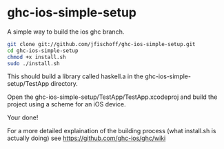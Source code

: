 ghc-ios-simple-setup
====================

A simple way to build the ios ghc branch.

```bash
git clone git://github.com/jfischoff/ghc-ios-simple-setup.git   
cd ghc-ios-simple-setup   
chmod +x install.sh
sudo ./install.sh   
```
This should build a library called haskell.a in the ghc-ios-simple-setup/TestApp directory.   
  
Open the ghc-ios-simple-setup/TestApp/TestApp.xcodeproj and build the project using a scheme for an iOS device.   
  
Your done!  
  
For a more detailed explaination of the building process (what install.sh is actually doing) see https://github.com/ghc-ios/ghc/wiki
